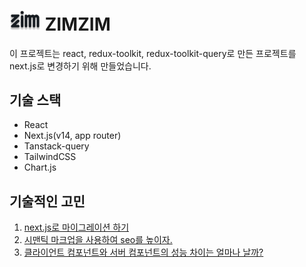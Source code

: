 # <img src="public/icon/icon.svg" alt="ZIMZIM" width="50" color="black"/> ZIMZIM

이 프로젝트는 react, redux-toolkit, redux-toolkit-query로 만든 프로젝트를 next.js로 변경하기 위해 만들었습니다.

## 기술 스택

- React
- Next.js(v14, app router)
- Tanstack-query
- TailwindCSS
- Chart.js

## 기술적인 고민

1. [next.js로 마이그레이션 하기](https://ramirami.tistory.com/203)
2. [시맨틱 마크업을 사용하여 seo를 높이자.](https://ramirami.tistory.com/204)
3. [클라이언트 컴포넌트와 서버 컴포넌트의 성능 차이는 얼마나 날까?](https://ramirami.tistory.com/205)
